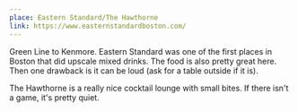 ```yaml
---
place: Eastern Standard/The Hawthorne
link: https://www.easternstandardboston.com/
---
```

Green Line to Kenmore. Eastern Standard was one of the first places in Boston that did upscale mixed
drinks.  The food is also pretty great here.  Then one drawback is it can be loud (ask for a table outside if it is).  

The Hawthorne is a really nice cocktail lounge with small bites. If there isn't a game, it's pretty quiet.
